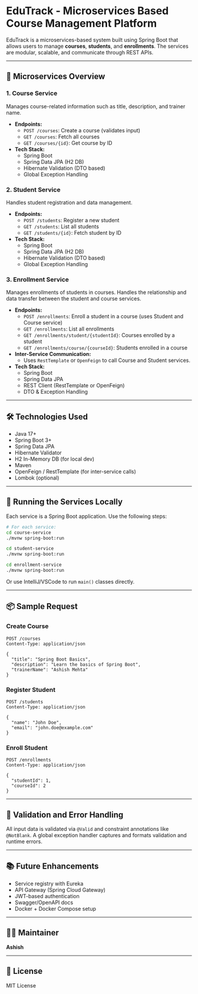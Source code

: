 # EduTrack - Microservices Based Course Management Platform

EduTrack is a microservices-based system built using Spring Boot that allows users to manage **courses**, **students**, and **enrollments**. The services are modular, scalable, and communicate through REST APIs.

---

## 🧩 Microservices Overview

### 1. Course Service
Manages course-related information such as title, description, and trainer name.

- **Endpoints:**
  - `POST /courses`: Create a course (validates input)
  - `GET /courses`: Fetch all courses
  - `GET /courses/{id}`: Get course by ID
- **Tech Stack:**
  - Spring Boot
  - Spring Data JPA (H2 DB)
  - Hibernate Validation (DTO based)
  - Global Exception Handling

### 2. Student Service
Handles student registration and data management.

- **Endpoints:**
  - `POST /students`: Register a new student
  - `GET /students`: List all students
  - `GET /students/{id}`: Fetch student by ID
- **Tech Stack:**
  - Spring Boot
  - Spring Data JPA (H2 DB)
  - Hibernate Validation (DTO based)
  - Global Exception Handling

### 3. Enrollment Service
Manages enrollments of students in courses. Handles the relationship and data transfer between the student and course services.

- **Endpoints:**
  - `POST /enrollments`: Enroll a student in a course (uses Student and Course service)
  - `GET /enrollments`: List all enrollments
  - `GET /enrollments/student/{studentId}`: Courses enrolled by a student
  - `GET /enrollments/course/{courseId}`: Students enrolled in a course
- **Inter-Service Communication:**
  - Uses `RestTemplate` or `OpenFeign` to call Course and Student services.
- **Tech Stack:**
  - Spring Boot
  - Spring Data JPA
  - REST Client (RestTemplate or OpenFeign)
  - DTO & Exception Handling

---

## 🛠 Technologies Used
- Java 17+
- Spring Boot 3+
- Spring Data JPA
- Hibernate Validator
- H2 In-Memory DB (for local dev)
- Maven
- OpenFeign / RestTemplate (for inter-service calls)
- Lombok (optional)

---

## 🧪 Running the Services Locally
Each service is a Spring Boot application. Use the following steps:

```bash
# For each service:
cd course-service
./mvnw spring-boot:run

cd student-service
./mvnw spring-boot:run

cd enrollment-service
./mvnw spring-boot:run
```

Or use IntelliJ/VSCode to run `main()` classes directly.

---

## 📦 Sample Request

### Create Course
```http
POST /courses
Content-Type: application/json

{
  "title": "Spring Boot Basics",
  "description": "Learn the basics of Spring Boot",
  "trainerName": "Ashish Mehta"
}
```

### Register Student
```http
POST /students
Content-Type: application/json

{
  "name": "John Doe",
  "email": "john.doe@example.com"
}
```

### Enroll Student
```http
POST /enrollments
Content-Type: application/json

{
  "studentId": 1,
  "courseId": 2
}
```

---

## 🔐 Validation and Error Handling
All input data is validated via `@Valid` and constraint annotations like `@NotBlank`. A global exception handler captures and formats validation and runtime errors.

---

## 📚 Future Enhancements
- Service registry with Eureka
- API Gateway (Spring Cloud Gateway)
- JWT-based authentication
- Swagger/OpenAPI docs
- Docker + Docker Compose setup

---

## 👨‍💻 Maintainer
**Ashish**  

---

## 📄 License
MIT License

